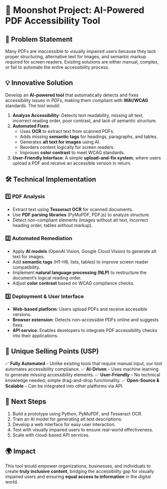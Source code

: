 # 🚀 Moonshot Project: AI-Powered PDF Accessibility Tool

## 🎯 Problem Statement
Many PDFs are inaccessible to visually impaired users because they lack proper structuring, alternative text for images, and semantic markup required for screen readers. Existing solutions are either manual, complex, or fail to automate the entire accessibility process.

## 💡 Innovative Solution
Develop an **AI-powered tool** that automatically detects and fixes accessibility issues in PDFs, making them compliant with **WAI/WCAG** standards. The tool would:

1. **Analyze Accessibility**: Detects text readability, missing alt text, incorrect reading order, poor contrast, and lack of semantic structure.
2. **Automated Fixes**:
   - Uses **OCR** to extract text from scanned PDFs.
   - Adds missing **semantic tags** for headings, paragraphs, and tables.
   - Generates **alt text for images** using AI.
   - Reorders content logically for screen readers.
   - Improves **color contrast** to meet WCAG standards.
3. **User-Friendly Interface**: A simple **upload-and-fix system**, where users upload a PDF and receive an accessible version in return.

## 🛠️ Technical Implementation
### 1️⃣ **PDF Analysis**
- Extract text using **Tesseract OCR** for scanned documents.
- Use **PDF parsing libraries** (PyMuPDF, PDF.js) to analyze structure.
- Detect non-compliant elements (images without alt text, incorrect heading order, tables without markup).

### 2️⃣ **Automated Remediation**
- Apply **AI models** (OpenAI Vision, Google Cloud Vision) to generate alt text for images.
- Add **semantic tags** (H1-H6, lists, tables) to improve screen reader compatibility.
- Implement **natural language processing (NLP)** to restructure the document’s logical reading order.
- Adjust **color contrast** based on WCAG compliance checks.

### 3️⃣ **Deployment & User Interface**
- **Web-based platform**: Users upload PDFs and receive accessible versions.
- **Browser extension**: Detects non-accessible PDFs online and suggests fixes.
- **API service**: Enables developers to integrate PDF accessibility checks into their applications.

## 🎯 Unique Selling Points (USP)
✅ **Fully Automated** – Unlike existing tools that require manual input, our tool automates accessibility compliance.
✅ **AI-Driven** – Uses machine learning to generate missing accessibility elements.
✅ **User-Friendly** – No technical knowledge needed; simple drag-and-drop functionality.
✅ **Open-Source & Scalable** – Can be integrated into other platforms via API.

## 🚀 Next Steps
1. Build a prototype using Python, PyMuPDF, and Tesseract OCR.
2. Train an AI model for generating alt text descriptions.
3. Develop a web interface for easy user interaction.
4. Test with visually impaired users to ensure real-world effectiveness.
5. Scale with cloud-based API services.

## 🌍 Impact
This tool would empower organizations, businesses, and individuals to create **truly inclusive content**, bridging the accessibility gap for visually impaired users and ensuring **equal access to information** in the digital world.
